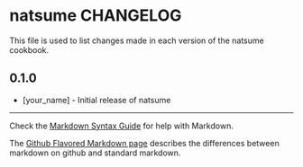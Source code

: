 natsume CHANGELOG
=================

This file is used to list changes made in each version of the natsume cookbook.

0.1.0
-----
- [your_name] - Initial release of natsume

- - -
Check the [Markdown Syntax Guide](http://daringfireball.net/projects/markdown/syntax) for help with Markdown.

The [Github Flavored Markdown page](http://github.github.com/github-flavored-markdown/) describes the differences between markdown on github and standard markdown.
